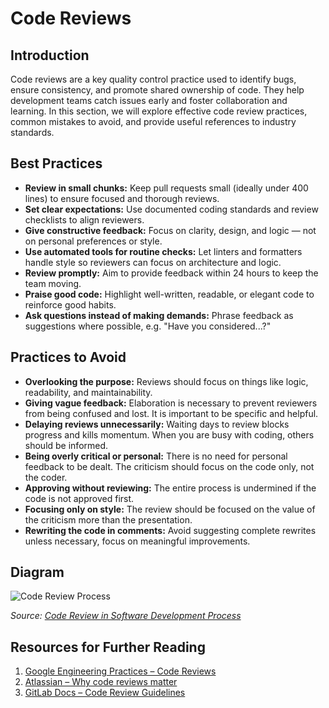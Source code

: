 # Code Reviews

## Introduction


Code reviews are a key quality control practice used to identify bugs, ensure consistency, and promote shared ownership of code. They help development teams catch issues early and foster collaboration and learning. In this section, we will explore effective code review practices, common mistakes to avoid, and provide useful references to industry standards.

## Best Practices

- **Review in small chunks:** Keep pull requests small (ideally under 400 lines) to ensure focused and thorough reviews.
- **Set clear expectations:** Use documented coding standards and review checklists to align reviewers.
- **Give constructive feedback:** Focus on clarity, design, and logic — not on personal preferences or style.
- **Use automated tools for routine checks:** Let linters and formatters handle style so reviewers can focus on architecture and logic.
- **Review promptly:** Aim to provide feedback within 24 hours to keep the team moving.
- **Praise good code:** Highlight well-written, readable, or elegant code to reinforce good habits.
- **Ask questions instead of making demands:** Phrase feedback as suggestions where possible, e.g. "Have you considered...?"

## Practices to Avoid

- **Overlooking the purpose:** Reviews should focus on things like logic, readability, and maintainability.
- **Giving vague feedback:** Elaboration is necessary to prevent reviewers from being confused and lost. It is important to be specific and helpful.
- **Delaying reviews unnecessarily:** Waiting days to review blocks progress and kills momentum. When you are busy with coding, others should be informed.
- **Being overly critical or personal:** There is no need for personal feedback to be dealt. The criticism should focus on the code only, not the coder.
- **Approving without reviewing:** The entire process is undermined if the code is not approved first.
- **Focusing only on style:** The review should be focused on the value of the criticism more than the presentation.
- **Rewriting the code in comments:** Avoid suggesting complete rewrites unless necessary, focus on meaningful improvements.


## Diagram

![Code Review Process](https://www.prakashbhandari.com.np/images/posts/code-review-process-in-software-development/code-review-process.png)

*Source: [Code Review in Software Development Process](https://www.prakashbhandari.com.np/posts/code-review-in-software-development-process/)*

## Resources for Further Reading

1. [Google Engineering Practices – Code Reviews](https://google.github.io/eng-practices/review/)
2. [Atlassian – Why code reviews matter](https://www.atlassian.com/agile/software-development/code-reviews)
3. [GitLab Docs – Code Review Guidelines](https://docs.gitlab.com/development/code_review/)
